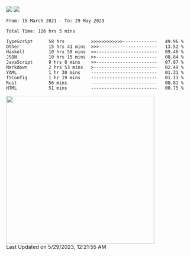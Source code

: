 <div>
  <img src="https://github-readme-stats.vercel.app/api?username=naporin0624&count_private=true&show_icons=true" />
  <img src="https://github-readme-stats.vercel.app/api/top-langs/?username=naporin0624&layout=compact&hide=css" />
  <!--START_SECTION:waka-->

```text
From: 15 March 2021 - To: 29 May 2023

Total Time: 116 hrs 5 mins

TypeScript      58 hrs          >>>>>>>>>>>>-------------   49.96 %
Other           15 hrs 41 mins  >>>----------------------   13.52 %
Haskell         10 hrs 59 mins  >>-----------------------   09.46 %
JSON            10 hrs 15 mins  >>-----------------------   08.84 %
JavaScript      9 hrs 8 mins    >>-----------------------   07.87 %
Markdown        2 hrs 53 mins   >------------------------   02.49 %
YAML            1 hr 30 mins    -------------------------   01.31 %
TSConfig        1 hr 19 mins    -------------------------   01.13 %
Rust            56 mins         -------------------------   00.81 %
HTML            51 mins         -------------------------   00.75 %
```

<!--END_SECTION:waka-->
  
  <!--START_SECTION:lapras-card-->
<a href="https://lapras.com/public/CDQE7TF" target="_blank" rel="noopener noreferrer"><img src="https://lapras-card-generator.vercel.app/api/svg?e=3.56&b=3.48&i=3.5&b1=%23232323&b2=%236d6d6d&i1=%23212121&i2=%23818181&l=ja" width="400" ></a>  
Last Updated on 5/29/2023, 12:21:55 AM
<!--END_SECTION:lapras-card-->
</div>
